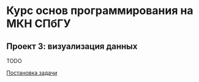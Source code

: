 # Курс основ программирования на МКН СПбГУ
## Проект 3: визуализация данных

TODO

[Постановка задачи](./TASK.md)